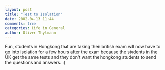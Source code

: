 ```yaml
---
layout: post
title: "Test to Isolation"
date: 2002-04-13 11:44
comments: true
categories: Life in General
author: Oliver Thylmann
---
```



Fun, students in Hongkong that are taking their british exam will now have to go into isolation for a few hours after the exam because the students in the UK get the same tests and they don't want the hongkong students to send the questions and answers. :)


